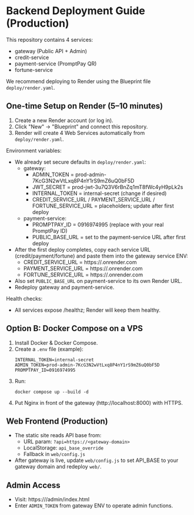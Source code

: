 # Backend Deployment Guide (Production)

This repository contains 4 services:
- gateway (Public API + Admin)
- credit-service
- payment-service (PromptPay QR)
- fortune-service

We recommend deploying to Render using the Blueprint file `deploy/render.yaml`.

## One-time Setup on Render (5–10 minutes)
1) Create a new Render account (or log in).
2) Click "New" → "Blueprint" and connect this repository.
3) Render will create 4 Web Services automatically from `deploy/render.yaml`.

Environment variables:
- We already set secure defaults in `deploy/render.yaml`:
  - gateway:
    - ADMIN_TOKEN = prod-admin-7KcG3N2wVtLxq8P4nY1rS9mZ6uQ0bF5D
    - JWT_SECRET  = prod-jwt-3u7Q3V6rBnZq1mT8fWc4yH9pLk2s
    - INTERNAL_TOKEN = internal-secret (change if desired)
    - CREDIT_SERVICE_URL / PAYMENT_SERVICE_URL / FORTUNE_SERVICE_URL = placeholders; update after first deploy
  - payment-service:
    - PROMPTPAY_ID = 0916974995 (replace with your real PromptPay ID)
    - PUBLIC_BASE_URL = set to the payment-service URL after first deploy
- After the first deploy completes, copy each service URL (credit/payment/fortune) and paste them into the gateway service ENV:
  - CREDIT_SERVICE_URL = https://<credit-service>.onrender.com
  - PAYMENT_SERVICE_URL = https://<payment-service>.onrender.com
  - FORTUNE_SERVICE_URL = https://<fortune-service>.onrender.com
- Also set `PUBLIC_BASE_URL` on payment-service to its own Render URL.
- Redeploy gateway and payment-service.

Health checks:
- All services expose /healthz; Render will keep them healthy.

## Option B: Docker Compose on a VPS
1) Install Docker & Docker Compose.
2) Create a `.env` file (example):
   ```
   INTERNAL_TOKEN=internal-secret
   ADMIN_TOKEN=prod-admin-7KcG3N2wVtLxq8P4nY1rS9mZ6uQ0bF5D
   PROMPTPAY_ID=0916974995
   ```
3) Run:
   ```
   docker compose up --build -d
   ```
4) Put Nginx in front of the gateway (http://localhost:8000) with HTTPS.

## Web Frontend (Production)
- The static site reads API base from:
  - URL param: `?api=https://<gateway-domain>`
  - LocalStorage: `api_base_override`
  - Fallback in `web/config.js`
- After gateway is live, update `web/config.js` to set API_BASE to your gateway domain and redeploy `web/`.

## Admin Access
- Visit: https://<frontend-domain>/admin/index.html
- Enter `ADMIN_TOKEN` from gateway ENV to operate admin functions.